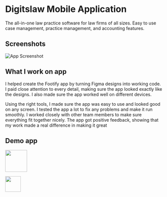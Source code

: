 
# Digitslaw Mobile Application

The all-in-one law practice software for law firms of all sizes. Easy to use case management, practice management, and accounting features.


## Screenshots

![App Screenshot](https://github.com/anandyadav21219/Digitslaw-Mobile-Application/blob/main/Digitslaw%20app%20promo.png?raw=true)


## What I work on app

I helped create the Footify app by turning Figma designs into working code. I paid close attention to every detail, making sure the app looked exactly like the designs. I also made sure the app worked well on different devices.

Using the right tools, I made sure the app was easy to use and looked good on any screen. I tested the app a lot to fix any problems and make it run smoothly. I worked closely with other team members to make sure everything fit together nicely. The app got positive feedback, showing that my work made a real difference in making it great

## Demo app

<a href="https://play.google.com/store/apps/details?id=com.digitslaw.android" target="_blank"><img src="https://play.google.com/intl/en_us/badges/static/images/badges/en_badge_web_generic.png" height ="70px"></a>


<a href="https://apps.apple.com/us/app/digitslaw-app/id1662474582" target="_blank"><img src="https://1000logos.net/wp-content/uploads/2020/08/apple-app-store-logo.jpg" height ="50px"></a>
